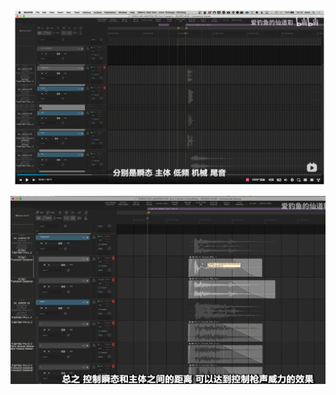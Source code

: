 

![image-20250205011201700](./assets/image-20250205011201700.png)



![image-20250205010646030](./assets/image-20250205010646030.png)
